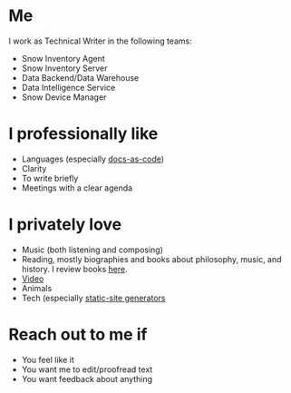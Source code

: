 # Me

I work as Technical Writer in the following teams:

* Snow Inventory Agent
* Snow Inventory Server
* Data Backend/Data Warehouse
* Data Intelligence Service
* Snow Device Manager

# I professionally like

* Languages (especially [docs-as-code](https://www.writethedocs.org/guide/docs-as-code/))
* Clarity
* To write briefly
* Meetings with a clear agenda

# I privately love

* Music (both listening and composing)
* Reading, mostly biographies and books about philosophy, music, and history. I review books [here](https://niklas.reviews).
* [Video](https://letterboxd.com/pivic)
* Animals
* Tech (especially [static-site generators](https://www.gatsbyjs.com/docs/glossary/static-site-generator/)

# Reach out to me if

* You feel like it
* You want me to edit/proofread text
* You want feedback about anything

<!---
niklaspivic/niklaspivic is a ✨ special ✨ repository because its `README.md` (this file) appears on your GitHub profile.
You can click the Preview link to take a look at your changes.
--->

